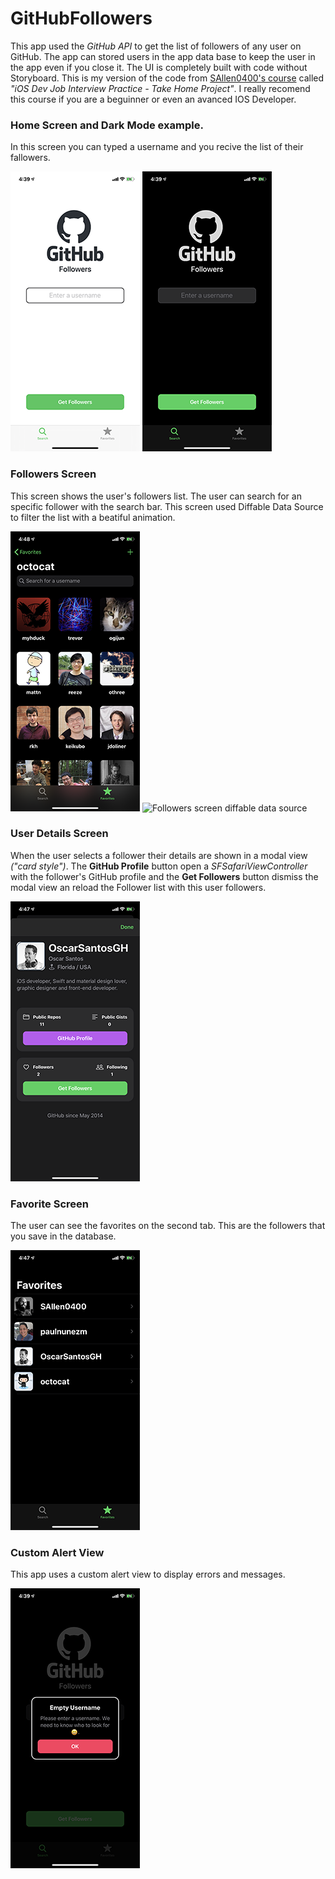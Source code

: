 # GitHubFollowers

This app used the _GitHub API_ to get the list of followers of any user on GitHub. The app can stored users in the app data base to keep the user in the app even if you close it. The UI is completely built with code without Storyboard. This is my version of the code from [SAllen0400's course](https://seanallen.teachable.com/) called _"iOS Dev Job Interview Practice - Take Home Project"_. I really recomend this course if you are a beguinner or even an avanced IOS Developer.


### Home Screen and Dark Mode example.

In this screen you can typed a username and you recive the list of their fallowers.

![Light Mode Home](https://github.com/OscarSantosGH/imagesAndGifs/blob/master/GHFollowers/GHHomeScreen.PNG?raw=true "Light Mode Home")
![Dark Mode Home](https://github.com/OscarSantosGH/imagesAndGifs/blob/master/GHFollowers/GHHomeScreenDark.PNG?raw=true "Dark Mode Home")


### Followers Screen

This screen shows the user's followers list. The user can search for an specific follower with the search bar. This screen used Diffable Data Source to filter the list with a beatiful animation.

![Followers screen image](https://github.com/OscarSantosGH/imagesAndGifs/blob/master/GHFollowers/GHFollowersList.PNG?raw=true "Followers screen image")
![Followers screen diffable data source](https://github.com/OscarSantosGH/imagesAndGifs/blob/master/GHFollowers/GHdiffableDataSource.gif?raw=true "Followers screen diffable data source")


### User Details Screen

When the user selects a follower their details are shown in a modal view _("card style")_. The **GitHub Profile** button open a _SFSafariViewController_ with the follower's GitHub profile and the **Get Followers** button dismiss the modal view an reload the Follower list with this user followers.

![User Info image](https://github.com/OscarSantosGH/imagesAndGifs/blob/master/GHFollowers/GHInfoScreen.PNG?raw=true "User Info image")

### Favorite Screen

The user can see the favorites on the second tab. This are the followers that you save in the database.

![Favorite image](https://github.com/OscarSantosGH/imagesAndGifs/blob/master/GHFollowers/GHFavorites.PNG?raw=true "Favorite image")

### Custom Alert View

This app uses a custom alert view to display errors and messages.

![Custom Alert image](https://github.com/OscarSantosGH/imagesAndGifs/blob/master/GHFollowers/GHCustomAlertView.PNG?raw=true "Custom Alert image")


